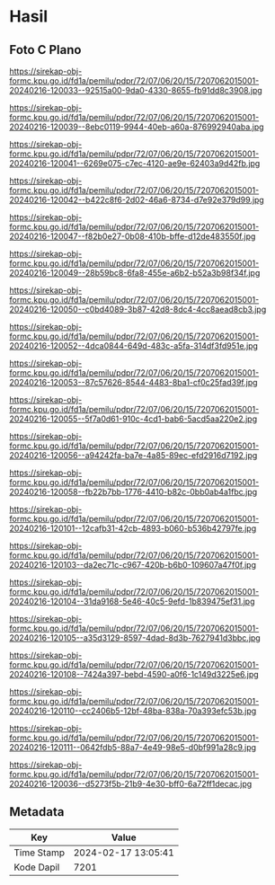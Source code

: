 # Hasil

## Foto C Plano

https://sirekap-obj-formc.kpu.go.id/fd1a/pemilu/pdpr/72/07/06/20/15/7207062015001-20240216-120033--92515a00-9da0-4330-8655-fb91dd8c3908.jpg

https://sirekap-obj-formc.kpu.go.id/fd1a/pemilu/pdpr/72/07/06/20/15/7207062015001-20240216-120039--8ebc0119-9944-40eb-a60a-876992940aba.jpg

https://sirekap-obj-formc.kpu.go.id/fd1a/pemilu/pdpr/72/07/06/20/15/7207062015001-20240216-120041--6269e075-c7ec-4120-ae9e-62403a9d42fb.jpg

https://sirekap-obj-formc.kpu.go.id/fd1a/pemilu/pdpr/72/07/06/20/15/7207062015001-20240216-120042--b422c8f6-2d02-46a6-8734-d7e92e379d99.jpg

https://sirekap-obj-formc.kpu.go.id/fd1a/pemilu/pdpr/72/07/06/20/15/7207062015001-20240216-120047--f82b0e27-0b08-410b-bffe-d12de483550f.jpg

https://sirekap-obj-formc.kpu.go.id/fd1a/pemilu/pdpr/72/07/06/20/15/7207062015001-20240216-120049--28b59bc8-6fa8-455e-a6b2-b52a3b98f34f.jpg

https://sirekap-obj-formc.kpu.go.id/fd1a/pemilu/pdpr/72/07/06/20/15/7207062015001-20240216-120050--c0bd4089-3b87-42d8-8dc4-4cc8aead8cb3.jpg

https://sirekap-obj-formc.kpu.go.id/fd1a/pemilu/pdpr/72/07/06/20/15/7207062015001-20240216-120052--4dca0844-649d-483c-a5fa-314df3fd951e.jpg

https://sirekap-obj-formc.kpu.go.id/fd1a/pemilu/pdpr/72/07/06/20/15/7207062015001-20240216-120053--87c57626-8544-4483-8ba1-cf0c25fad39f.jpg

https://sirekap-obj-formc.kpu.go.id/fd1a/pemilu/pdpr/72/07/06/20/15/7207062015001-20240216-120055--5f7a0d61-910c-4cd1-bab6-5acd5aa220e2.jpg

https://sirekap-obj-formc.kpu.go.id/fd1a/pemilu/pdpr/72/07/06/20/15/7207062015001-20240216-120056--a94242fa-ba7e-4a85-89ec-efd2916d7192.jpg

https://sirekap-obj-formc.kpu.go.id/fd1a/pemilu/pdpr/72/07/06/20/15/7207062015001-20240216-120058--fb22b7bb-1776-4410-b82c-0bb0ab4a1fbc.jpg

https://sirekap-obj-formc.kpu.go.id/fd1a/pemilu/pdpr/72/07/06/20/15/7207062015001-20240216-120101--12cafb31-42cb-4893-b060-b536b42797fe.jpg

https://sirekap-obj-formc.kpu.go.id/fd1a/pemilu/pdpr/72/07/06/20/15/7207062015001-20240216-120103--da2ec71c-c967-420b-b6b0-109607a47f0f.jpg

https://sirekap-obj-formc.kpu.go.id/fd1a/pemilu/pdpr/72/07/06/20/15/7207062015001-20240216-120104--31da9168-5e46-40c5-9efd-1b839475ef31.jpg

https://sirekap-obj-formc.kpu.go.id/fd1a/pemilu/pdpr/72/07/06/20/15/7207062015001-20240216-120105--a35d3129-8597-4dad-8d3b-7627941d3bbc.jpg

https://sirekap-obj-formc.kpu.go.id/fd1a/pemilu/pdpr/72/07/06/20/15/7207062015001-20240216-120108--7424a397-bebd-4590-a0f6-1c149d3225e6.jpg

https://sirekap-obj-formc.kpu.go.id/fd1a/pemilu/pdpr/72/07/06/20/15/7207062015001-20240216-120110--cc2406b5-12bf-48ba-838a-70a393efc53b.jpg

https://sirekap-obj-formc.kpu.go.id/fd1a/pemilu/pdpr/72/07/06/20/15/7207062015001-20240216-120111--0642fdb5-88a7-4e49-98e5-d0bf991a28c9.jpg

https://sirekap-obj-formc.kpu.go.id/fd1a/pemilu/pdpr/72/07/06/20/15/7207062015001-20240216-120036--d5273f5b-21b9-4e30-bff0-6a72ff1decac.jpg


## Metadata

| Key        | Value               |
| ---------- | ------------------- |
| Time Stamp | 2024-02-17 13:05:41 |
| Kode Dapil | 7201                |




